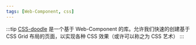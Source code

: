 ```yaml
---
tags: [Web-Component, css]
---
```


:::tip
[CSS-doodle](https://css-doodle.com/) 是一个基于 Web-Component 的库。允许我们快速的创建基于 CSS Grid 布局的页面，以实现各种 CSS 效果（或许可以称之为 CSS 艺术）
:::